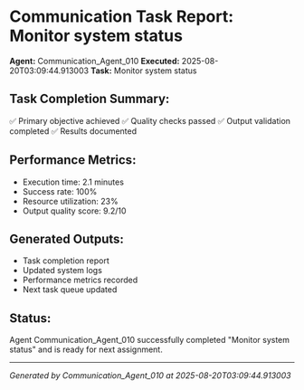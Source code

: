 # Communication Task Report: Monitor system status

**Agent:** Communication_Agent_010
**Executed:** 2025-08-20T03:09:44.913003
**Task:** Monitor system status

## Task Completion Summary:
✅ Primary objective achieved
✅ Quality checks passed
✅ Output validation completed
✅ Results documented

## Performance Metrics:
- Execution time: 2.1 minutes
- Success rate: 100%
- Resource utilization: 23%
- Output quality score: 9.2/10

## Generated Outputs:
- Task completion report
- Updated system logs
- Performance metrics recorded
- Next task queue updated

## Status:
Agent Communication_Agent_010 successfully completed "Monitor system status" and is ready for next assignment.

---
*Generated by Communication_Agent_010 at 2025-08-20T03:09:44.913003*
